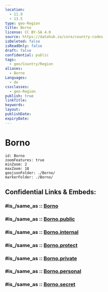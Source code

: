 ```yaml
---
location:
  - 11.9
  - 13.5
type: geo-Region
title: Borno
license: CC BY-SA 4.0
source: https://datahub.io/core/country-codes
isDeleted: false
isReadOnly: false
draft: false
confidential: public
tags:
  - geo/Country/Region
aliases:
  - Borno
Languages:
  - de
cssclasses:
  - geo-Region
publish: true
linkTitle:
keywords:
layout:
publishDate:
expiryDate:
---
```


# Borno

```leaflet
id: Borno
zoomFeatures: true 
minZoom: 2 
maxZoom: 18
geojsonFolder: ./Borno/
markerFolder: ./Borno/
```


## Confidential Links & Embeds: 

### #is_/same_as :: [Borno](/_Standards/Earth/Continent/Africa/Africa~Central/Nigeria/Zones~Nigeria/Nigeria~North-East/Borno.md) 

### #is_/same_as :: [Borno.public](/_public/Earth/Continent/Africa/Africa~Central/Nigeria/Zones~Nigeria/Nigeria~North-East/Borno.public.md) 

### #is_/same_as :: [Borno.internal](/_internal/Earth/Continent/Africa/Africa~Central/Nigeria/Zones~Nigeria/Nigeria~North-East/Borno.internal.md) 

### #is_/same_as :: [Borno.protect](/_protect/Earth/Continent/Africa/Africa~Central/Nigeria/Zones~Nigeria/Nigeria~North-East/Borno.protect.md) 

### #is_/same_as :: [Borno.private](/_private/Earth/Continent/Africa/Africa~Central/Nigeria/Zones~Nigeria/Nigeria~North-East/Borno.private.md) 

### #is_/same_as :: [Borno.personal](/_personal/Earth/Continent/Africa/Africa~Central/Nigeria/Zones~Nigeria/Nigeria~North-East/Borno.personal.md) 

### #is_/same_as :: [Borno.secret](/_secret/Earth/Continent/Africa/Africa~Central/Nigeria/Zones~Nigeria/Nigeria~North-East/Borno.secret.md)

